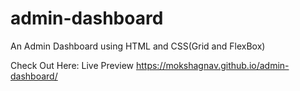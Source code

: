 # admin-dashboard
An Admin Dashboard using HTML and CSS(Grid and FlexBox) 

Check Out Here: Live Preview https://mokshagnav.github.io/admin-dashboard/
